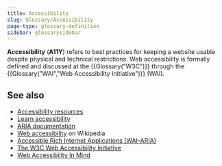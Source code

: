 ```yaml
---
title: Accessibility
slug: Glossary/Accessibility
page-type: glossary-definition
sidebar: glossarysidebar
---
```



**Accessibility** (**A11Y**) refers to best practices for keeping a website usable despite physical and technical restrictions. Web accessibility is formally defined and discussed at the {{Glossary("W3C")}} through the {{Glossary("WAI","Web Accessibility Initiative")}} (WAI).

## See also

- [Accessibility resources](/en-US/docs/Web/Accessibility)
- [Learn accessibility](/en-US/docs/Learn/Accessibility)
- [ARIA documentation](/en-US/docs/Web/Accessibility/ARIA)
- [Web accessibility](https://en.wikipedia.org/wiki/Web_accessibility) on Wikipedia
- [Accessible Rich Internet Applications (WAI-ARIA)](https://w3c.github.io/aria/)
- [The W3C Web Accessibility Initiative](https://www.w3.org/WAI/)
- [Web Accessibility In Mind](https://webaim.org/)
